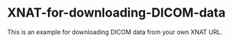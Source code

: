 # XNAT-for-downloading-DICOM-data
This is an example for downloading DICOM data from your own XNAT URL.
